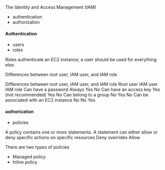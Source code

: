 The Identity and Access Management (IAM)
* authentication 
* authorization

#### Authentication
* users 
* roles

Roles authenticate an EC2 instance; a user should be used for everything else.

Differences between root user, IAM user, and IAM role

Differences between root user, IAM user, and IAM role
                                            Root user               IAM user    IAM role
Can have a password                         Always                  Yes         No
Can have an access key                      Yes (not recommended)   Yes         No
Can belong to a group                       No                      Yes         No
Can be associated with an EC2 instance      No                      No          Yes


#### authorization 
* policies

A policy contains one or more statements. 
A statement can either allow or deny specific actions on specific resources
Deny overrides Allow

There are two types of policies
* Managed policy
* Inline policy